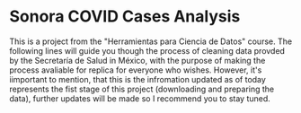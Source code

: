 # Sonora COVID Cases Analysis

This is a project from the "Herramientas para Ciencia de Datos" course. The following lines will guide you though the process of cleaning data provded by the Secretaría de Salud in México, with the purpose of making the process avaliable for replica for everyone who wishes. However, it's iimportant to mention, that this is the infromation updated as of today represents the fist stage of this project (downloading and preparing the data), further updates will be made so I recommend you to stay tuned.
